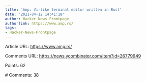 ```yaml
---
title: 'Amp: Vi-like terminal editor written in Rust'
date: "2021-04-12 14:41:18"
author: Hacker News Frontpage
authorlink: https://www.amp.rs/
tags:
- Hacker-News-Frontpage
---
```


<p>Article URL: <a href="https://www.amp.rs/">https://www.amp.rs/</a></p>
<p>Comments URL: <a href="https://news.ycombinator.com/item?id=26779949">https://news.ycombinator.com/item?id=26779949</a></p>
<p>Points: 62</p>
<p># Comments: 38</p>
